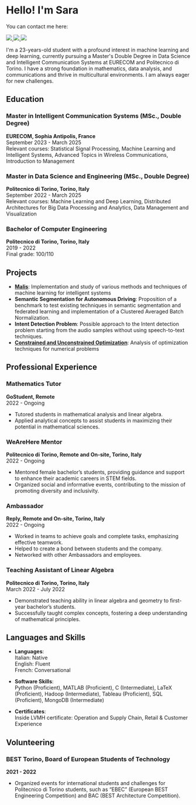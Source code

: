 # Hello! I'm Sara

You can contact me here:

<p align="left">
  <a href="https://github.com/sararst">
    <img src="https://img.shields.io/badge/-GitHub-181717?&style=for-the-badge&logo=github&logoColor=white" />
  </a>
  <a href="https://www.linkedin.com/in/sara-rosato-2b5a81190/">
    <img src="https://img.shields.io/badge/-LinkedIn-0072b1?&style=for-the-badge&logo=linkedin&logoColor=white" />
  </a>
  <a href="mailto:sararosato.r@gmail.com">
    <img src="https://img.shields.io/badge/-Email-D14836?&style=for-the-badge&logo=gmail&logoColor=white" />
  </a>
</p>

I'm a 23-years-old student with a profound interest in machine learning and deep learning, currently pursuing a Master's Double Degree in Data Science and Intelligent Communication Systems at EURECOM and Politecnico di Torino. I have a strong foundation in mathematics, data analysis, and communications and thrive in multicultural environments. I am always eager for new challenges.

## Education
### Master in Intelligent Communication Systems (MSc., Double Degree)
**EURECOM, Sophia Antipolis, France**  
September 2023 - March 2025  
Relevant courses: Statistical Signal Processing, Machine Learning and Intelligent Systems, Advanced Topics in Wireless Communications, Introduction to Management

### Master in Data Science and Engineering (MSc., Double Degree)
**Politecnico di Torino, Torino, Italy**  
September 2022 - March 2025  
Relevant courses: Machine Learning and Deep Learning, Distributed Architectures for Big Data Processing and Analytics, Data Management and Visualization

### Bachelor of Computer Engineering
**Politecnico di Torino, Torino, Italy**  
2019 - 2022  
Final grade: 100/110

## Projects
- **[Malis](https://github.com/sararst/Malis)**: Implementation and study of various methods and techniques of machine learning for intelligent systems
- **Semantic Segmentation for Autonomous Driving**: Proposition of a benchmark to test existing techniques in semantic segmentation and federated learning and implementation of a Clustered Averaged Batch Normalization.
- **Intent Detection Problem**: Possible approach to the Intent detection problem starting from the audio samples without using speech-to-text techniques.
- **[Constrained and Unconstrained Optimization](https://github.com/sararst/Numerical-optimization-for-large-scale-problems)**: Analysis of optimization techniques for numerical problems 

## Professional Experience
### Mathematics Tutor
**GoStudent, Remote**  
2022 - Ongoing  
- Tutored students in mathematical analysis and linear algebra.
- Applied analytical concepts to assist students in maximizing their potential in mathematical sciences.

### WeAreHere Mentor
**Politecnico di Torino, Remote and On-site, Torino, Italy**  
2022 - Ongoing  
- Mentored female bachelor’s students, providing guidance and support to enhance their academic careers in STEM fields.
- Organized social and informative events, contributing to the mission of promoting diversity and inclusivity.

### Ambassador
**Reply, Remote and On-site, Torino, Italy**  
2022 - Ongoing  
- Worked in teams to achieve goals and complete tasks, emphasizing effective teamwork.
- Helped to create a bond between students and the company.
- Networked with other Ambassadors and employees.

### Teaching Assistant of Linear Algebra
**Politecnico di Torino, Torino, Italy**  
March 2022 - July 2022  
- Demonstrated teaching ability in linear algebra and geometry to first-year bachelor’s students.
- Successfully taught complex concepts, fostering a deep understanding of mathematical principles.

## Languages and Skills
- **Languages**:  
  Italian: Native  
  English: Fluent  
  French: Conversational

- **Software Skills**:  
  Python (Proficient), MATLAB (Proficient), C (Intermediate), LaTeX (Proficient), Hadoop (Intermediate), Tableau (Proficient), SQL (Proficient), MongoDB (Intermediate)

- **Certificates**:  
  Inside LVMH certificate: Operation and Supply Chain, Retail & Customer Experience

## Volunteering
### BEST Torino, Board of European Students of Technology
**2021 - 2022**  
- Organized events for international students and challenges for Politecnico di Torino students, such as “EBEC” (European BEST Engineering Competition) and BAC (BEST Architecture Competition).
